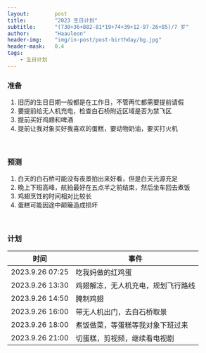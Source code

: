 ```yaml
---
layout:        post
title:         "2023 生日计划"
subtitle:      "(730+36+882-81*19+74+39+12-97-26+85)/7 岁"
author:        "Haauleon"
header-img:    "img/in-post/post-birthday/bg.jpg"
header-mask:   0.4
tags:
    - 生日计划
---
```



### 准备
1. 旧历的生日日期一般都是在工作日，不管再忙都需要提前请假          
2. 要提前给无人机充电，检查白石桥附近区域是否为禁飞区     
3. 提前买好鸡翅和啤酒      
4. 提前让我对象买好我喜欢的蛋糕，要动物奶油，要买打火机       


<br>


### 预测
1. 白天的白石桥可能没有夜景拍出来好看，但是白天光源充足      
2. 晚上下班高峰，航拍最好在五点半之前结束，然后坐车回去煮饭            
3. 鸡翅烹饪的时间相对比较长          
4. 蛋糕可能因途中颠簸造成损坏             


<br>


### 计划

|时间|事件|
|----|----|
|2023.9.26 07:25|吃我妈做的红鸡蛋|
|2023.9.26 13:30|鸡翅解冻，无人机充电，规划飞行路线|
|2023.9.26 14:50|腌制鸡翅|
|2023.9.26 16:00|带无人机出门，去白石桥取景|
|2023.9.26 18:00|煮饭做菜，等蛋糕等我对象下班过来|
|2023.9.26 21:00|切蛋糕，剪视频，继续看电视剧|